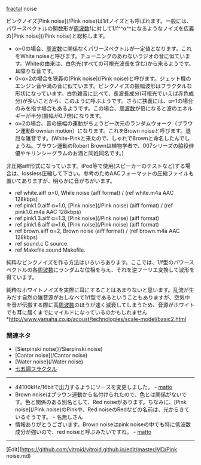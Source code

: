 ---
---
[fractal](/fractal) noise

ピンクノイズ[Pink noise](/Pink noise)は1/fノイズとも呼ばれます。一般には、パワースペクトルの関数形が[周波数](/周波数)fに対して1/f^^α^^になるようなノイズを広義の[Pink noise](/Pink noise)と総称します。

* α=0の場合、[周波数](/周波数)に関係なくパワースペクトルが一定値となります。これをWhite noiseと呼びます。チューニングのあわないラジオの音に似ています。Whiteの由来は、白色光(すべての可視光波長を含む)から来るようです。耳障りな音です。
* 0<α<2の場合を狭義の[Pink noise](/Pink noise)と呼びます。ジェット機のエンジン音や滝の音に似ています。ピンクノイズの振幅波形はフラクタルな形状になっています。白色雑音に比べて、長波長成分(可視光でいえば赤色成分)が多いことから、このように呼ぶようです。さらに狭義には、α=1の場合のみを指す場合もあるようです。この場合、[周波数](/周波数)が倍になると波のエネルギーが半分(振幅が0.7倍)になります。
* α=2の場合、音の振幅の運動がちょうど一次元のランダムウォーク（ブラウン運動Brownian motion）になります。これをBrown noiseと呼びます。退屈な雑音です。(White-Pinkと来たので、しゃれでBrownと命名したんでしょうね。ブラウン運動のRobert Brownは植物学者で、007シリーズの脇役俳優やキリンシーグラムのお酒と同姓同名です。)

非圧縮aiff形式になっています。iPod等で使用(スピーカーのテストなど)する場合は、lossless圧縮して下さい。参考のためAACフォーマットの圧縮ファイルも置いてありますが、明らかに音がちがいます。

* ref white.aiff α=0, While noise (aiff format) / (ref white.m4a AAC 128kbps)
* ref pink1.0.aiff α=1.0, [Pink noise](/Pink noise) (aiff format) / (ref pink1.0.m4a AAC 128kbps)
* ref pink1.3.aiff α=1.3, [Pink noise](/Pink noise) (aiff format)
* ref pink1.6.aiff α=1.6, [Pink noise](/Pink noise) (aiff format)
* ref brown.aiff α=2, Brown noise (aiff format) / (ref brown.m4a AAC 128kbps)
* ref sound.c C source.
* ref Makefile.sound Makefile.

純粋なピンクノイズを作る方法はいろいろあります。ここでは、1/f型のパワースペクトルの各[周波数](/周波数)にランダムな位相を与え、それを逆フーリエ変換して波形を得ています。

純粋なホワイトノイズを実際に耳にすることはあまりないと思います。乱流が生みだす自然の雑音源がおしなべて1/f型であるということもありますが、空気中を音が伝搬する際に高[周波数](/周波数)のほうが速く減衰してしまうため、音源がホワイトでも耳に届くまでにマイルドになっているのかもしれません*http://www.yamaha.co.jp/acoust/technologies/scale-model/basic2.html
### 関連ネタ
* [Sierpinski noise](/Sierpinski noise)
* [Cantor noise](/Cantor noise)
* [Water noise](/Water noise)
* [七五調フラクタル](/七五調フラクタル)
----
* 44100kHz/16bitで出力するようにソースを変更しました。 - [matto](/matto) 
* Brown noiseはブラウン運動から名付けられたので、色とは関係がないです。色と関係のある別名として、Red noiseがあります。ちなみに、[Pink noise](/Pink noise)のPinkや、Red noiseのRedなどの名前は、光からきているそうです。 - 名無しさん 
* 情報ありがとうございます。Brown noiseはpink noiseの中でも特に低波数成分が強いので、red noiseと呼ぶみたいですね。 - [matto](/matto) 
<!--  -->




----
[Edit](https://github.com/vitroid/vitroid.github.io/edit/master/MD/Pink noise.md)
